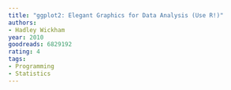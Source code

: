 ```yaml
---
title: "ggplot2: Elegant Graphics for Data Analysis (Use R!)"
authors:
- Hadley Wickham
year: 2010
goodreads: 6829192
rating: 4
tags:
- Programming
- Statistics
---
```

